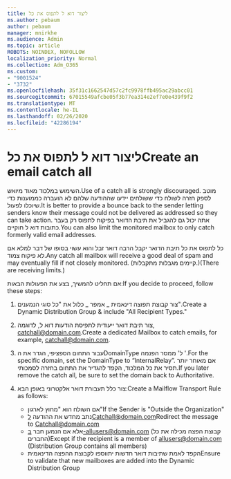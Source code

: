 ```yaml
---
title: ליצור דוא ל לתפוס את כל
ms.author: pebaum
author: pebaum
manager: mnirkhe
ms.audience: Admin
ms.topic: article
ROBOTS: NOINDEX, NOFOLLOW
localization_priority: Normal
ms.collection: Adm_O365
ms.custom:
- "9001524"
- "3732"
ms.openlocfilehash: 35f31c1662547d57c2fc9978ffb495ac29abcc01
ms.sourcegitcommit: 67015549afcbe05f3b77ea314e2ef7e0e439f9f2
ms.translationtype: MT
ms.contentlocale: he-IL
ms.lasthandoff: 02/26/2020
ms.locfileid: "42286194"
---
```

# <a name="create-an-email-catch-all"></a><span data-ttu-id="2f455-102">ליצור דוא ל לתפוס את כל</span><span class="sxs-lookup"><span data-stu-id="2f455-102">Create an email catch all</span></span>

<span data-ttu-id="2f455-103">השימוש במלכוד מאוד מיואש.</span><span class="sxs-lookup"><span data-stu-id="2f455-103">Use of a catch all is strongly discouraged.</span></span> <span data-ttu-id="2f455-104">מוטב לספק חזרה לשולח כדי ששולחים יידעו שההודעה שלהם לא הועברה כממוענות כדי שיוכלו לפעול.</span><span class="sxs-lookup"><span data-stu-id="2f455-104">It is better to provide a bounce back to the sender letting senders know their message could not be delivered as addressed so they can take action.</span></span> <span data-ttu-id="2f455-105">אתה יכול גם להגביל את תיבת הדואר בפיקוח לתפוס רק בעבר כתובות דוא ל חוקיים.</span><span class="sxs-lookup"><span data-stu-id="2f455-105">You can also limit the monitored mailbox to only catch formerly valid email addresses.</span></span> 

<span data-ttu-id="2f455-106">כל לתפוס את כל תיבת הדואר יקבל הרבה דואר זבל והוא עשוי בסופו של דבר למלא אם לא פיקוח צמוד.</span><span class="sxs-lookup"><span data-stu-id="2f455-106">Any catch all mailbox will receive a good deal of spam and may eventually fill if not closely monitored.</span></span> <span data-ttu-id="2f455-107">(קיימים מגבלות מתקבלות.)</span><span class="sxs-lookup"><span data-stu-id="2f455-107">(There are receiving limits.)</span></span> 

<span data-ttu-id="2f455-108">אם תחליט להמשיך, בצע את הפעולות הבאות:</span><span class="sxs-lookup"><span data-stu-id="2f455-108">If you decide to proceed, follow these steps:</span></span>

1. <span data-ttu-id="2f455-109">צור קבוצת תפוצה דינאמית _ אמפר _ כלול את "כל סוגי הנמענים".</span><span class="sxs-lookup"><span data-stu-id="2f455-109">Create a Dynamic Distribution Group & include "All Recipient Types."</span></span>

2. <span data-ttu-id="2f455-110">צור תיבת דואר ייעודית לתפיסת הודעות דוא ל, לדוגמה, catchall@domain.com.</span><span class="sxs-lookup"><span data-stu-id="2f455-110">Create a dedicated Mailbox to catch emails, for example, catchall@domain.com.</span></span>

3. <span data-ttu-id="2f455-111">עבור התחום הספציפי, הגדר את הDomainType ל' ממסר הפנמה '.</span><span class="sxs-lookup"><span data-stu-id="2f455-111">For the specific domain, set the DomainType to “InternalRelay”.</span></span> <span data-ttu-id="2f455-112">אם מאוחר יותר תסיר את כל המלכוד, הקפד להגדיר את התחום בחזרה לסמכותי.</span><span class="sxs-lookup"><span data-stu-id="2f455-112">If you later remove the catch all, be sure to set the domain back to Authoritative.</span></span>

4. <span data-ttu-id="2f455-113">צור כלל תעבורת דואר אלקטרוני באופן הבא:</span><span class="sxs-lookup"><span data-stu-id="2f455-113">Create a Mailflow Transport Rule as follows:</span></span>

    - <span data-ttu-id="2f455-114">אם השולח הוא "מחוץ לארגון"</span><span class="sxs-lookup"><span data-stu-id="2f455-114">If the Sender is "Outside the Organization"</span></span>
    - <span data-ttu-id="2f455-115">נתב מחדש את ההודעה לCatchall@domain.com</span><span class="sxs-lookup"><span data-stu-id="2f455-115">Redirect the message to Catchall@domain.com</span></span>
    - <span data-ttu-id="2f455-116">אלא אם הנמען חבר ב-allusers@domain.com (קבוצת הפצה מכילה את כל החברים)</span><span class="sxs-lookup"><span data-stu-id="2f455-116">Except if the recipient is a member of allusers@domain.com (Distribution Group contains all members)</span></span>
    - <span data-ttu-id="2f455-117">הקפד לאמת שתיבות דואר חדשות יתווספו לקבוצת ההפצה הדינאמית</span><span class="sxs-lookup"><span data-stu-id="2f455-117">Ensure to validate that new mailboxes are added into the Dynamic Distribution Group</span></span>
